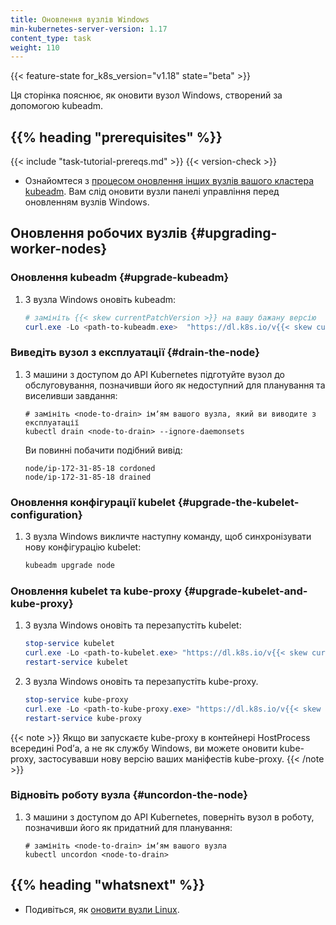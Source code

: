 ```yaml
---
title: Оновлення вузлів Windows
min-kubernetes-server-version: 1.17
content_type: task
weight: 110
---
```


<!-- overview -->

{{< feature-state for_k8s_version="v1.18" state="beta" >}}

Ця сторінка пояснює, як оновити вузол Windows, створений за допомогою kubeadm.

## {{% heading "prerequisites" %}}
 
{{< include "task-tutorial-prereqs.md" >}} {{< version-check >}}

* Ознайомтеся з [процесом оновлення інших вузлів вашого кластера kubeadm](/docs/tasks/administer-cluster/kubeadm/kubeadm-upgrade). Вам слід оновити вузли панелі управління перед оновленням вузлів Windows.

<!-- steps -->

## Оновлення робочих вузлів {#upgrading-worker-nodes}

### Оновлення kubeadm {#upgrade-kubeadm}

1. З вузла Windows оновіть kubeadm:

    ```powershell
    # замініть {{< skew currentPatchVersion >}} на вашу бажану версію
    curl.exe -Lo <path-to-kubeadm.exe>  "https://dl.k8s.io/v{{< skew currentPatchVersion >}}/bin/windows/amd64/kubeadm.exe"
    ```

### Виведіть вузол з експлуатації {#drain-the-node}

1. З машини з доступом до API Kubernetes підготуйте вузол до обслуговування, позначивши його як недоступний для планування та виселивши завдання:

    ```shell
    # замініть <node-to-drain> імʼям вашого вузла, який ви виводите з експлуатації
    kubectl drain <node-to-drain> --ignore-daemonsets
    ```

    Ви повинні побачити подібний вивід:

    ```none
    node/ip-172-31-85-18 cordoned
    node/ip-172-31-85-18 drained
    ```

### Оновлення конфігурації kubelet {#upgrade-the-kubelet-configuration}

1. З вузла Windows викличте наступну команду, щоб синхронізувати нову конфігурацію kubelet:

    ```powershell
    kubeadm upgrade node
    ```

### Оновлення kubelet та kube-proxy {#upgrade-kubelet-and-kube-proxy}

1. З вузла Windows оновіть та перезапустіть kubelet:

    ```powershell
    stop-service kubelet
    curl.exe -Lo <path-to-kubelet.exe> "https://dl.k8s.io/v{{< skew currentPatchVersion >}}/bin/windows/amd64/kubelet.exe"
    restart-service kubelet
    ```

2. З вузла Windows оновіть та перезапустіть kube-proxy.

    ```powershell
    stop-service kube-proxy
    curl.exe -Lo <path-to-kube-proxy.exe> "https://dl.k8s.io/v{{< skew currentPatchVersion >}}/bin/windows/amd64/kube-proxy.exe"
    restart-service kube-proxy
    ```

{{< note >}}
Якщо ви запускаєте kube-proxy в контейнері HostProcess всередині Podʼа, а не як службу Windows, ви можете оновити kube-proxy, застосувавши нову версію ваших маніфестів kube-proxy.
{{< /note >}}

### Відновіть роботу вузла {#uncordon-the-node}

1. З машини з доступом до API Kubernetes, поверніть вузол в роботу, позначивши його як придатний для планування:

    ```shell
    # замініть <node-to-drain> імʼям вашого вузла
    kubectl uncordon <node-to-drain>
    ```

## {{% heading "whatsnext" %}}

* Подивіться, як [оновити вузли Linux](/docs/tasks/administer-cluster/kubeadm/upgrading-linux-nodes/).
